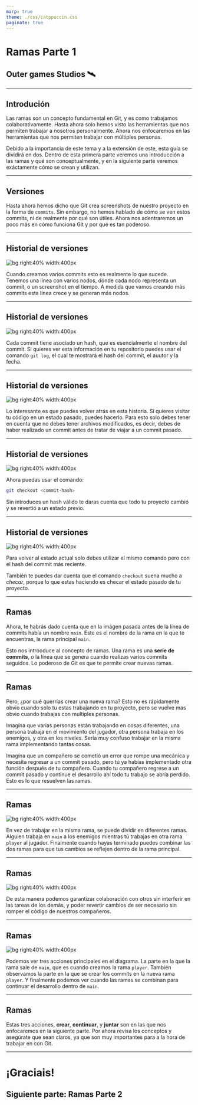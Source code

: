 ```yaml
---
marp: true
theme: ./css/catppuccin.css
paginate: true
---
```


# Ramas Parte 1

## Outer games Studios 🛰️

---

## Introdución

Las ramas son un concepto fundamental en Git, y es como trabajamos colaborativamente. Hasta ahora solo hemos visto las herramientas que nos permiten trabajar a nosotros personalmente. Ahora nos enfocaremos en las herramientas que nos permiten trabajar con múltiples personas. 

Debido a la importancia de este tema y a la extensión de este, esta guía se dividirá en dos. Dentro de esta primera parte veremos una introducción a las ramas y qué son conceptualmente, y en la siguiente parte veremos exáctamente cómo se crean y utilizan. 

---

## Versiones

Hasta ahora hemos dicho que Git crea screenshots de nuestro proyecto en la forma de `commits`. Sin embargo, no hemos hablado de cómo se ven estos commits, ni de realmente por qué son útiles. Ahora nos adentraremos un poco más en cómo funciona Git y por qué es tan poderoso.

---

## Historial de versiones

![bg right:40% width:400px](../img/git.png)

Cuando creamos varios commits esto es realmente lo que sucede. Tenemos una línea con varios nodos, dónde cada nodo representa un commit, o un screenshot en el tiempo. A medida que vamos creando más commits esta línea crece y se generan más nodos. 

--- 

## Historial de versiones

![bg right:40% width:400px](../img/git.png)

Cada commit tiene asociado un hash, que es esencialmente el nombre del commit. Si quieres ver esta información en tu repositorio puedes usar el comando `git log`, el cual te mostrará el hash del commit, el auutor y la fecha. 

---

## Historial de versiones

![bg right:40% width:400px](../img/git.png)

Lo interesante es que puedes volver atrás en esta historia. Si quieres visitar tu código en un estado pasado, puedes hacerlo. Para esto solo debes tener en cuenta que no debes tener archivos modificados, es decir, debes de haber realizado un commit antes de tratar de viajar a un commit pasado. 

---

## Historial de versiones

![bg right:40% width:400px](../img/git.png)

Ahora puedas usar el comando:

```bash
git checkout <commit-hash>
```

Sin introduces un hash válido te daras cuenta que todo tu proyecto cambió y se revertió a un estado previo.

---

## Historial de versiones

![bg right:40% width:400px](../img/git.png)

Para volver al estado actual solo debes utilizar el mismo comando pero con el hash del commit más reciente. 

También te puedes dar cuenta que el comando `checkout` suena mucho a _checar_, porque lo que estas haciendo es checar el estado pasado de tu proyecto.

---

## Ramas

Ahora, te habrás dado cuenta que en la imágen pasada antes de la línea de commits había un nombre `main`. Este es el nombre de la rama en la que te encuentras, la rama principal `main`. 

Esto nos introoduce al concepto de ramas. Una rama es una **serie de commits**, o la línea que se genera cuando realizas varios commits seguidos. Lo poderoso de Git es que te permite crear nuevas ramas. 

---

## Ramas

Pero, ¿por qué querrías crear una nueva rama? Esto no es rápidamente obvio cuando solo tu estas trabajando en tu proyecto, pero se vuelve mas obvio cuando trabajas con multiples personas. 

Imagína que varias personas están trabajando en cosas diferentes, una persona trabaja en el movimiento del jugador, otra persona trabaja en los enemigos, y otra en los niveles. Sería muy confuso trabajar en la misma rama implementando tantas cosas. 

Imagína que un compañero se cometió un error que rompe una mecánica y necesita regresar a un commit pasado, pero tú ya habías implementado otra función después de tu compañero. Cuando tu compañero regrese a un commit pasado y continue el desarrollo ahí todo tu trabajo se abría perdido. Esto es lo que resuelven las ramas. 

---

## Ramas

![bg right:40% width:400px](../img/git_2.png)

En vez de trabajar en la misma rama, se puede dividir en diferentes ramas. Alguien trabaja en `main` a los enemigos mientras tú trabajas en otra rama `player` al jugador. Finalmente cuando hayas terminado puedes combinar las dos ramas para que tus cambios se reflejen dentro de la rama principal. 

---

## Ramas

![bg right:40% width:400px](../img/git_2.png)

De esta manera podemos garantizar colaboración con otros sin interferir en las tareas de los demás, y poder revertir cambios de ser necesario sin romper el código de nuestros compañeros. 

---

## Ramas

![bg right:40% width:400px](../img/git_2.png)

Podemos ver tres acciones principales en el diagrama. La parte en la que la rama sale de `main`, que es cuando creamos la rama `player`. También observamos la parte en la que se crear los commits en la nueva rama `player`. Y finalmente podemos ver cuando las ramas se combinan para continuar el desarrollo dentro de `main`. 

---

## Ramas

Estas tres acciones, **crear**, **continuar**, y **juntar** son en las que nos enfocaremos en la siguiente parte. Por ahora revisa los conceptos y asegúrate que sean claros, ya que son muy importantes para a la hora de trabajar en con Git.

---

# ¡Graciais!

## Siguiente parte: Ramas Parte 2
